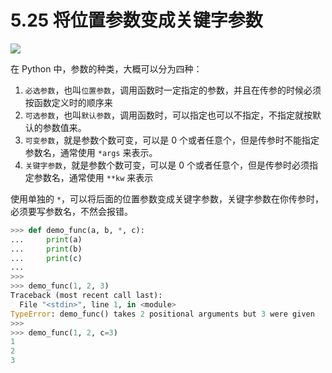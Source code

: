 # 5.25 将位置参数变成关键字参数

![](http://image.iswbm.com/20200804124133.png)

在 Python 中，参数的种类，大概可以分为四种：

1. `必选参数`，也叫`位置参数`，调用函数时一定指定的参数，并且在传参的时候必须按函数定义时的顺序来
2. `可选参数`，也叫`默认参数`，调用函数时，可以指定也可以不指定，不指定就按默认的参数值来。
3. `可变参数`，就是参数个数可变，可以是 0 个或者任意个，但是传参时不能指定参数名，通常使用 `*args` 来表示。
4. `关键字参数`，就是参数个数可变，可以是 0 个或者任意个，但是传参时必须指定参数名，通常使用 `**kw` 来表示 

使用单独的 `*`，可以将后面的位置参数变成关键字参数，关键字参数在你传参时，必须要写参数名，不然会报错。

```python
>>> def demo_func(a, b, *, c):
...     print(a)
...     print(b)
...     print(c)
... 
>>> 
>>> demo_func(1, 2, 3)
Traceback (most recent call last):
  File "<stdin>", line 1, in <module>
TypeError: demo_func() takes 2 positional arguments but 3 were given
>>> 
>>> demo_func(1, 2, c=3)
1
2
3
```

